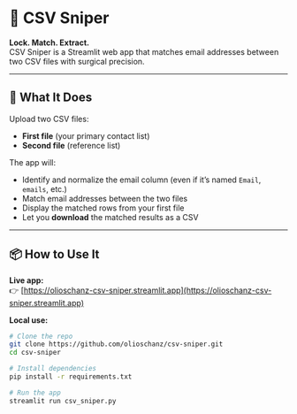 # 🎯 CSV Sniper

**Lock. Match. Extract.**  
CSV Sniper is a Streamlit web app that matches email addresses between two CSV files with surgical precision.

---

## 🔧 What It Does

Upload two CSV files:
- **First file** (your primary contact list)
- **Second file** (reference list)

The app will:
- Identify and normalize the email column (even if it’s named `Email`, `emails`, etc.)
- Match email addresses between the two files
- Display the matched rows from your first file
- Let you **download** the matched results as a CSV

---

## 📦 How to Use It

**Live app:**  
👉 [https://olioschanz-csv-sniper.streamlit.app](https://olioschanz-csv-sniper.streamlit.app)

**Local use:**
```bash
# Clone the repo
git clone https://github.com/olioschanz/csv-sniper.git
cd csv-sniper

# Install dependencies
pip install -r requirements.txt

# Run the app
streamlit run csv_sniper.py

